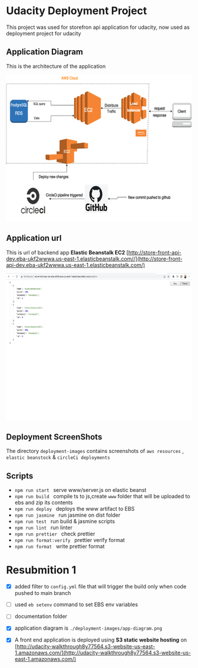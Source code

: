 # Udacity Deployment Project
This project was used for storefron api application for udacity, now used as deployment project for udacity


## Application Diagram
This is the architecture of the application

<img src="./deployment-images/app-diagram.png" alt="url" style="height: 400px; width:100%;"/>


## Application url 
This is url of backend app  **Elastic Beanstalk EC2**
[http://store-front-api-dev.eba-ukf2wwwa.us-east-1.elasticbeanstalk.com//](http://store-front-api-dev.eba-ukf2wwwa.us-east-1.elasticbeanstalk.com/)

<img src="./deployment-images/ebs/ebs-app-is-working.png" alt="url" style="height: 400px; width:100%;"/>


## Deployment ScreenShots
The directory `deployment-images` contains screenshots of `aws resources` , `elastic beanstock` & `circleCi deployments`


## Scripts

- `npm run start ` serve www/server.js on elastic beanst
- `npm run build ` compile ts to js,create `www` folder that will be uploaded to ebs and zip its contents
- `npm run deploy ` deploys the www artifact to EBS
- `npm run jasmine ` run jasmine on dist folder
- `npm run test ` run build & jasmine scripts
- `npm run lint ` run linter
- `npm run prettier ` check prettier
- `npm run format:verify ` prettier verify format
- `npm run format ` write prettier format




# Resubmition 1
- [x] added filter to `config.yml` file that will trigger the build only when code pushed to main branch
- [ ] used `eb setenv` command to set EBS env variables
- [ ] documentation folder 
- [x] application diagram is `./deployment-images/app-diagram.png` 
- [x] A front end application is deployed using **S3 static website hosting**  on  [http://udacity-walkthrough8y77564.s3-website-us-east-1.amazonaws.com/](http://udacity-walkthrough8y77564.s3-website-us-east-1.amazonaws.com/)


